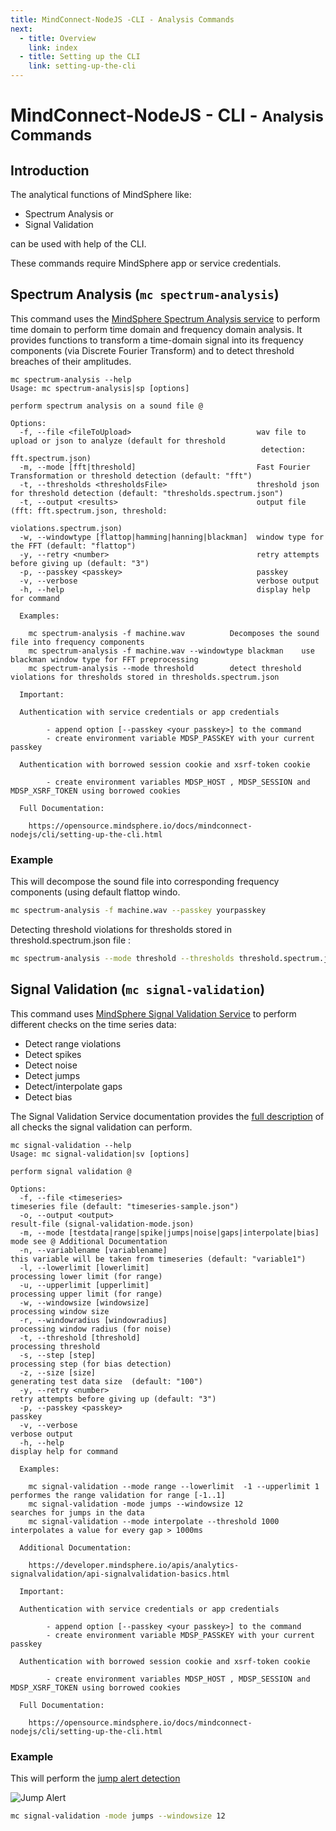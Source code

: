 ```yaml
---
title: MindConnect-NodeJS -CLI - Analysis Commands
next:
  - title: Overview
    link: index
  - title: Setting up the CLI
    link: setting-up-the-cli
---
```


<!-- @format -->

# MindConnect-NodeJS - CLI - <small>Analysis Commands</small>

## Introduction

The analytical functions of MindSphere like:

- Spectrum Analysis or
- Signal Validation

can be used with help of the CLI.

These commands require MindSphere app or service credentials.

## Spectrum Analysis (`mc spectrum-analysis`)

This command uses the [MindSphere Spectrum Analysis service](https://developer.mindsphere.io/apis/analytics-spectrumanalysis/api-spectrumanalysis-overview.html) to perform time domain to perform time domain and frequency domain analysis.
It provides functions to transform a time-domain signal into its frequency components (via Discrete Fourier Transform)
and to detect threshold breaches of their amplitudes.

```text
mc spectrum-analysis --help
Usage: mc spectrum-analysis|sp [options]

perform spectrum analysis on a sound file @

Options:
  -f, --file <fileToUpload>                            wav file to upload or json to analyze (default for threshold
                                                        detection: fft.spectrum.json)
  -m, --mode [fft|threshold]                           Fast Fourier Transformation or threshold detection (default: "fft")
  -t, --thresholds <thresholdsFile>                    threshold json for threshold detection (default: "thresholds.spectrum.json")
  -t, --output <results>                               output file (fft: fft.spectrum.json, threshold:
                                                        violations.spectrum.json)
  -w, --windowtype [flattop|hamming|hanning|blackman]  window type for the FFT (default: "flattop")
  -y, --retry <number>                                 retry attempts before giving up (default: "3")
  -p, --passkey <passkey>                              passkey
  -v, --verbose                                        verbose output
  -h, --help                                           display help for command

  Examples:

    mc spectrum-analysis -f machine.wav          Decomposes the sound file into frequency components
    mc spectrum-analysis -f machine.wav --windowtype blackman    use blackman window type for FFT preprocessing
    mc spectrum-analysis --mode threshold        detect threshold violations for thresholds stored in thresholds.spectrum.json

  Important:

  Authentication with service credentials or app credentials

        - append option [--passkey <your passkey>] to the command
        - create environment variable MDSP_PASSKEY with your current passkey

  Authentication with borrowed session cookie and xsrf-token cookie

        - create environment variables MDSP_HOST , MDSP_SESSION and MDSP_XSRF_TOKEN using borrowed cookies

  Full Documentation:

    https://opensource.mindsphere.io/docs/mindconnect-nodejs/cli/setting-up-the-cli.html
```

### Example

This will decompose the sound file into corresponding frequency components (using default flattop windo.

```bash
mc spectrum-analysis -f machine.wav --passkey yourpasskey
```

Detecting threshold violations for thresholds stored in threshold.spectrum.json file :

```bash
mc spectrum-analysis --mode threshold --thresholds threshold.spectrum.json --passkey yourpasskey
```

## Signal Validation (`mc signal-validation`)

This command uses [MindSphere Signal Validation Service](https://developer.mindsphere.io/apis/analytics-signalvalidation/api-signalvalidation-overview.html)
to perform different checks on the time series data:

- Detect range violations
- Detect spikes
- Detect noise
- Detect jumps
- Detect/interpolate gaps
- Detect bias

The Signal Validation Service documentation provides the [full description](https://developer.mindsphere.io/apis/analytics-signalvalidation/api-signalvalidation-basics.html) of all checks the signal validation can perform.

```text
mc signal-validation --help
Usage: mc signal-validation|sv [options]

perform signal validation @

Options:
  -f, --file <timeseries>                                              timeseries file (default: "timeseries-sample.json")
  -o, --output <output>                                                result-file (signal-validation-mode.json)
  -m, --mode [testdata|range|spike|jumps|noise|gaps|interpolate|bias]  mode see @ Additional Documentation
  -n, --variablename [variablename]                                    this variable will be taken from timeseries (default: "variable1")
  -l, --lowerlimit [lowerlimit]                                        processing lower limit (for range)
  -u, --upperlimit [upperlimit]                                        processing upper limit (for range)
  -w, --windowsize [windowsize]                                        processing window size
  -r, --windowradius [windowradius]                                    processing window radius (for noise)
  -t, --threshold [threshold]                                          processing threshold
  -s, --step [step]                                                    processing step (for bias detection)
  -z, --size [size]                                                    generating test data size  (default: "100")
  -y, --retry <number>                                                 retry attempts before giving up (default: "3")
  -p, --passkey <passkey>                                              passkey
  -v, --verbose                                                        verbose output
  -h, --help                                                           display help for command

  Examples:

    mc signal-validation --mode range --lowerlimit  -1 --upperlimit 1    performes the range validation for range [-1..1]
    mc signal-validation -mode jumps --windowsize 12                     searches for jumps in the data
    mc signal-validation --mode interpolate --threshold 1000             interpolates a value for every gap > 1000ms

  Additional Documentation:

    https://developer.mindsphere.io/apis/analytics-signalvalidation/api-signalvalidation-basics.html

  Important:

  Authentication with service credentials or app credentials

        - append option [--passkey <your passkey>] to the command
        - create environment variable MDSP_PASSKEY with your current passkey

  Authentication with borrowed session cookie and xsrf-token cookie

        - create environment variables MDSP_HOST , MDSP_SESSION and MDSP_XSRF_TOKEN using borrowed cookies

  Full Documentation:

    https://opensource.mindsphere.io/docs/mindconnect-nodejs/cli/setting-up-the-cli.html
```

### Example

This will perform the [jump alert detection](https://developer.mindsphere.io/apis/analytics-signalvalidation/api-signalvalidation-basics.html#jump-alert)

![Jump Alert](https://developer.mindsphere.io/apis/analytics-signalvalidation/images/step-alert.png)

```bash
mc signal-validation -mode jumps --windowsize 12
```
